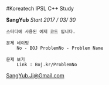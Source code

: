 ﻿#Koreatech IPSL C++ Study

**SangYub**
*Start 2017 / 03/ 30*

```
스터디에 사용된 예제 코드 입니다.

문제 네이밍
	No - BOJ ProblemNo - Problem Name

문제 보기
	Link : Boj.kr/ProblemNo
```

<SangYub.Ji@Gmail.com>